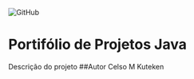 ![GitHub](https://img.shields.io/github/license/massanorik/portifolio-java)
# Portifólio de Projetos Java
Descrição do projeto
##Autor
Celso M Kuteken
